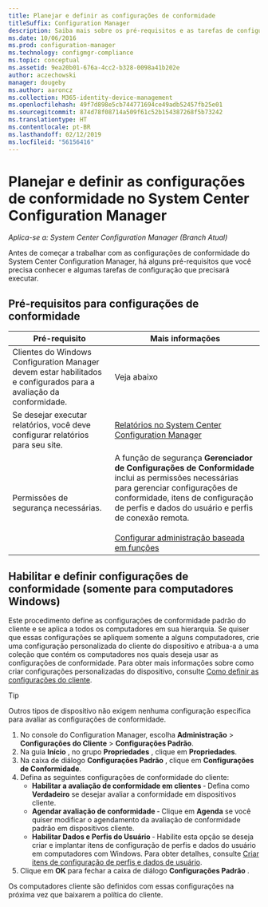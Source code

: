 ```yaml
---
title: Planejar e definir as configurações de conformidade
titleSuffix: Configuration Manager
description: Saiba mais sobre os pré-requisitos e as tarefas de configuração para trabalhar com configurações de conformidade no System Center Configuration Manager.
ms.date: 10/06/2016
ms.prod: configuration-manager
ms.technology: configmgr-compliance
ms.topic: conceptual
ms.assetid: 9ea20b01-676a-4cc2-b328-0098a41b202e
author: aczechowski
manager: dougeby
ms.author: aaroncz
ms.collection: M365-identity-device-management
ms.openlocfilehash: 49f7d898e5cb744771694ce49adb52457fb25e01
ms.sourcegitcommit: 874d78f08714a509f61c52b154387268f5b73242
ms.translationtype: HT
ms.contentlocale: pt-BR
ms.lasthandoff: 02/12/2019
ms.locfileid: "56156416"
---
```

# <a name="plan-for-and-configure-compliance-settings-in-system-center-configuration-manager"></a>Planejar e definir as configurações de conformidade no System Center Configuration Manager

*Aplica-se a: System Center Configuration Manager (Branch Atual)*

Antes de começar a trabalhar com as configurações de conformidade do System Center Configuration Manager, há alguns pré-requisitos que você precisa conhecer e algumas tarefas de configuração que precisará executar.  

## <a name="prerequisites-for-compliance-settings"></a>Pré-requisitos para configurações de conformidade  

|Pré-requisito|Mais informações|  
|------------------|----------------------|  
|Clientes do Windows Configuration Manager devem estar habilitados e configurados para a avaliação da conformidade.|Veja abaixo|  
|Se desejar executar relatórios, você deve configurar relatórios para seu site.|[Relatórios no System Center Configuration Manager](../../core/servers/manage/reporting.md)|  
|Permissões de segurança necessárias.|A função de segurança **Gerenciador de Configurações de Conformidade** inclui as permissões necessárias para gerenciar configurações de conformidade, itens de configuração de perfis e dados do usuário e perfis de conexão remota.<br /><br /> [Configurar administração baseada em funções](../../core/servers/deploy/configure/configure-role-based-administration.md)|  

##  <a name="enable-and-configure-compliance-settings-for-windows-pcs-only"></a>Habilitar e definir configurações de conformidade (somente para computadores Windows)  

Este procedimento define as configurações de conformidade padrão do cliente e se aplica a todos os computadores em sua hierarquia. Se quiser que essas configurações se apliquem somente a alguns computadores, crie uma configuração personalizada do cliente do dispositivo e atribua-a a uma coleção que contém os computadores nos quais deseja usar as configurações de conformidade. Para obter mais informações sobre como criar configurações personalizadas do dispositivo, consulte [Como definir as configurações do cliente](../../core/clients/deploy/configure-client-settings.md).  

> [!TIP]  
>  Outros tipos de dispositivo não exigem nenhuma configuração específica para avaliar as configurações de conformidade.  

1.  No console do Configuration Manager, escolha **Administração** > **Configurações do Cliente** > **Configurações Padrão**.  
2.  Na guia **Início** , no grupo **Propriedades** , clique em **Propriedades**.  
3.  Na caixa de diálogo **Configurações Padrão** , clique em **Configurações de Conformidade**.  
4.  Defina as seguintes configurações de conformidade do cliente:
    - **Habilitar a avaliação de conformidade em clientes** ‑ Defina como **Verdadeiro** se desejar avaliar a conformidade em dispositivos cliente.
    - **Agendar avaliação de conformidade** ‑ Clique em **Agenda** se você quiser modificar o agendamento da avaliação de conformidade padrão em dispositivos cliente.
    - **Habilitar Dados e Perfis do Usuário** ‑ Habilite esta opção se deseja criar e implantar itens de configuração de perfis e dados do usuário em computadores com Windows. Para obter detalhes, consulte [Criar itens de configuração de perfis e dados de usuário](/sccm/compliance/deploy-use/create-remote-connection-profiles).
5. Clique em **OK** para fechar a caixa de diálogo **Configurações Padrão** .  

Os computadores cliente são definidos com essas configurações na próxima vez que baixarem a política do cliente.  
